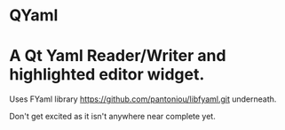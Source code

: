 # QYaml
A Qt Yaml Reader/Writer and highlighted editor widget.
======================================================

Uses FYaml library <https://github.com/pantoniou/libfyaml.git> underneath.

Don't get excited as it isn't anywhere near complete yet.

